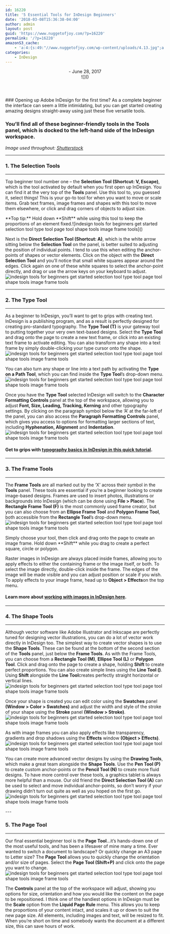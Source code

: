 ```yaml
---
id: 16220
title: '5 Essential Tools for InDesign Beginners'
date: '2018-03-08T15:36:38-04:00'
author: admin
layout: post
guid: 'https://www.nuggetofjoy.com/?p=16220'
permalink: '/?p=16220'
amazonS3_cache:
    - 'a:4:{s:49:"//www.nuggetofjoy.com/wp-content/uploads/4.13.jpg";a:2:{s:2:"id";s:5:"16232";s:11:"source_type";s:13:"media-library";}s:78:"//image-control-storage.s3.amazonaws.com/blog-images/2018/03/08153824/4.13.jpg";a:2:{s:2:"id";s:5:"16232";s:11:"source_type";s:13:"media-library";}s:48:"//www.nuggetofjoy.com/wp-content/uploads/5-1.jpg";a:2:{s:2:"id";s:5:"16233";s:11:"source_type";s:13:"media-library";}s:77:"//image-control-storage.s3.amazonaws.com/blog-images/2018/03/08153826/5-1.jpg";a:2:{s:2:"id";s:5:"16233";s:11:"source_type";s:13:"media-library";}}'
categories:
    - InDesign
---
```


<header class="post-image"><div class="fimg-wrapper fimg-cl"><div class="featured-image"><div class="fimg-inner"><div class="vm-wrapper"><div class="vm-middle">- June 28, 2017

</div></div><div class="backstretch">![]()</div></div></div></div></header><section class="post-content">### Opening up Adobe InDesign for the first time? As a complete beginner the interface can seem a little intimidating, but you can get started creating amazing designs straight-away using just these five versatile tools.

### You’ll find all of these beginner-friendly tools in the Tools panel, which is docked to the left-hand side of the InDesign workspace.

*Image used throughout: [Shutterstock](https://www.shutterstock.com/image-vector/flat-design-vector-illustration-modern-creative-232711183)*

---

### **1.** The Selection Tools

---

Top beginner tool number one – the **Selection Tool (Shortcut: V, Escape)**, which is the tool activated by default when you first open up InDesign. You can find it at the very top of the **Tools** panel. Use this tool to, you guessed it, select things! This is your go-to tool for when you want to move or scale items. Grab text frames, image frames and shapes with this tool to move them elsewhere, or click and drag corners of objects to adjust size.

<div class="code-block code-block-3"></div>**Top tip:** Hold down **Shift** while using this tool to keep the proportions of an element fixed.![indesign tools for beginners get started selection tool type tool page tool shape tools image frame tools]()

Next is the **Direct Selection Tool (Shortcut: A)**, which is the white arrow sitting below the **Selection Tool** on the panel, is better suited to adjusting the position of individual points. I tend to use this when editing the anchor-points of shapes or vector elements. Click on the object with the **Direct Selection Tool** and you’ll notice that small white squares appear around the edges. Click again on one of these white squares to select the anchor-point directly, and drag or use the arrow keys on your keyboard to adjust.![indesign tools for beginners get started selection tool type tool page tool shape tools image frame tools]()

---

### **2.** The Type Tool

---

As a beginner to InDesign, you’ll want to get to grips with creating text. InDesign is a publishing program, and as a result is perfectly designed for creating pro-standard typography. The **Type Tool (T)** is your gateway tool to putting together your very own text-based designs. Select the **Type Tool** and drag onto the page to create a new text frame, or click into an existing text frame to activate editing. You can also transform any shape into a text frame by simply double-clicking your type cursor onto the shape.![indesign tools for beginners get started selection tool type tool page tool shape tools image frame tools]()

You can also turn any shape or line into a text path by activating the **Type on a Path Tool**, which you can find inside the **Type Tool**’s drop-down menu.![indesign tools for beginners get started selection tool type tool page tool shape tools image frame tools]()

Once you have the **Type Tool** selected InDesign will switch to the **Character Formatting Controls** panel at the top of the workspace, allowing you to adjust **Font, Size, Leading, Tracking, Kerning** and other typography settings. By clicking on the paragraph symbol below the ‘A’ at the far-left of the panel, you can also access the **Paragraph Formatting Controls** panel, which gives you access to options for formatting larger sections of text, including **Hyphenation, Alignment** and **Indentation**.![indesign tools for beginners get started selection tool type tool page tool shape tools image frame tools]()

#### Get to grips with [typography basics in InDesign in this quick tutorial](http://www.indesignskills.com/tutorials/how-to-format-text-1/).

---

### **3.** The Frame Tools

---

The **Frame Tools** are all marked out by the ‘X’ across their symbol in the **Tools** panel. These tools are essential if you’re a beginner looking to create image-based designs. Frames are used to insert photos, illustrations or backgrounds into InDesign (which can be done using **File &gt; Place**). The **Rectangle Frame Tool (F)** is the most commonly used frame creator, but you can also choose from an **Ellipse Frame Tool** and **Polygon Frame Tool**, both accessible from the **Rectangle Tool**’s drop-down menu.![indesign tools for beginners get started selection tool type tool page tool shape tools image frame tools]()

<div class="code-block code-block-2"></div>Simply choose your tool, then click and drag onto the page to create an image frame. Hold down **Shift** while you drag to create a perfect square, circle or polygon.

Raster images in InDesign are always placed inside frames, allowing you to apply effects to either the containing frame or the image itself, or both. To select the image directly, double-click inside the frame. The edges of the image will be made visible and you can adjust position or scale if you wish. To apply effects to your image frame, head up to **Object &gt; Effects**on the top menu.

#### Learn more about [working with images in InDesign here](http://www.indesignskills.com/skills/place-and-link-images-indesign/).

---

### **4.** The Shape Tools

---

Although vector software like Adobe Illustrator and Inkscape are perfectly tuned for designing vector illustrations, you can do a lot of vector work directly in InDesign too. The simplest way to create vector shapes is to use the **Shape Tools**. These can be found at the bottom of the second section of the **Tools** panel, just below the **Frame Tools**. As with the Frame Tools, you can choose from a **Rectangle Tool (M)**, **Ellipse Tool (L)** or **Polygon Tool**. Click and drag onto the page to create a shape, holding **Shift** to create perfect proportions. You can also create simple lines using the **Line Tool ()**. Using **Shift** alongside the **Line Tool**creates perfectly straight horizontal or vertical lines.![indesign tools for beginners get started selection tool type tool page tool shape tools image frame tools]()

Once your shape is created you can edit color using the **Swatches** panel **(Window &gt; Color &gt; Swatches)** and adjust the width and style of the stroke of your shape using the **Stroke** panel **(Window &gt; Stroke)**.![indesign tools for beginners get started selection tool type tool page tool shape tools image frame tools]()

As with image frames you can also apply effects like transparency, gradients and drop shadows using the **Effects** window<span class="Apple-converted-space"> </span>**(Object &gt; Effects)**.![indesign tools for beginners get started selection tool type tool page tool shape tools image frame tools]()

You can create more advanced vector designs by using the **Drawing Tools**, which make a great team alongside the **Shape Tools**. Use the **Pen Tool (P)** to create custom anchor-points or the **Pencil Tool (N)** to create more fluid designs. To have more control over these tools, a graphics tablet is always more helpful than a mouse. Our old friend the **Direct Selection Tool (A)** can be used to select and move individual anchor-points, so don’t worry if your drawing didn’t turn out quite as well as you hoped on the first go.![indesign tools for beginners get started selection tool type tool page tool shape tools image frame tools](https://image-control-storage.s3.amazonaws.com/blog-images/2018/03/08153824/4.13.jpg)

<div class="code-block code-block-4"></div>---

### **5.** The Page Tool

---

Our final essential beginner tool is the **Page Tool**…it’s hands-down one of the most useful tools, and has been a lifesaver of mine many a time. Ever wanted to switch a document to landscape? Or quickly change an A3 page to Letter size? The **Page Tool** allows you to quickly change the orientation and/or size of pages. Select the **Page Tool (Shift+P)** and click onto the page you want to change.![indesign tools for beginners get started selection tool type tool page tool shape tools image frame tools](https://image-control-storage.s3.amazonaws.com/blog-images/2018/03/08153826/5-1.jpg)

The **Controls** panel at the top of the workspace will adjust, showing you options for size, orientation and how you would like the content on the page to be repositioned. I think one of the handiest options in InDesign must be the **Scale** option from the **Liquid Page Rule** menu. This allows you to keep the proportions of your content intact, and scales it up or down to suit the new page size. All elements, including images and text, will be resized to fit. When you’re short on time and somebody wants the document at a different size, this can save hours of work.

</section>